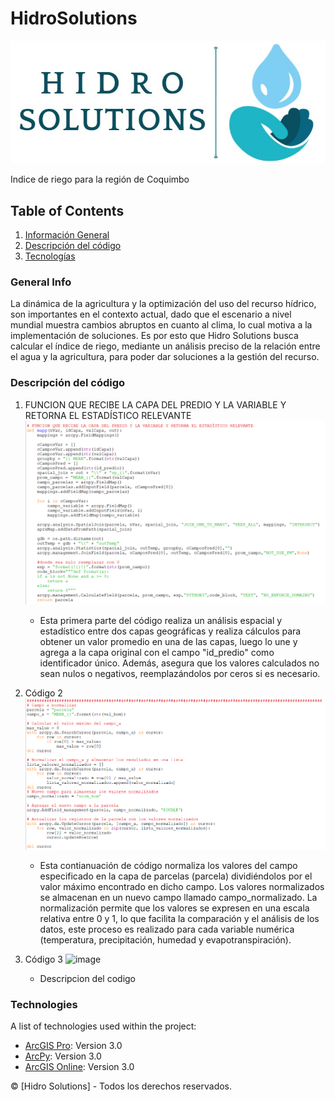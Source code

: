# HidroSolutions
![Hidro Solutions](https://github.com/MaricelaFlores/HIDRO_SOLUTIONS1/blob/main/logo2.jpg)

Indice de riego para la región de Coquimbo
## Table of Contents
1. [Información General](#info-general)
2. [Descripción del código](#descripción-del-código)
3. [Tecnologías](#tecnologias)
### General Info
La dinámica de la agricultura y la optimización del uso del recurso hídrico, son importantes en el contexto actual, dado que el escenario a nivel mundial muestra cambios abruptos en cuanto al clima, lo cual motiva a la implementación de soluciones. Es por esto que Hidro Solutions busca calcular el índice de riego, mediante un análisis preciso de la relación entre el agua y la agricultura, para poder dar soluciones a la gestión del recurso. 
### Descripción del código

1. FUNCION QUE RECIBE LA CAPA DEL PREDIO Y LA VARIABLE Y RETORNA EL ESTADÍSTICO RELEVANTE
![image](https://github.com/MaricelaFlores/HIDRO_SOLUTIONS1/blob/main/COD_1.png)

   - Esta primera parte del código realiza un análisis espacial y estadístico entre dos capas geográficas y realiza cálculos para obtener un valor promedio en una 
     de las capas, luego lo une y agrega a la capa original con el campo "id_predio" como identificador único. Además, asegura que los valores calculados no sean 
     nulos o negativos, reemplazándolos por ceros si es necesario.
3. Código 2
![image](https://github.com/MaricelaFlores/HIDRO_SOLUTIONS1/blob/main/COD_2.png)

   - Esta contianuación de código normaliza los valores del campo especificado en la capa de parcelas (parcela) dividiéndolos por el valor máximo encontrado en 
     dicho campo. Los valores normalizados se almacenan en un nuevo campo llamado campo_normalizado. La normalización permite que los valores se expresen en una 
     escala relativa entre 0 y 1, lo que facilita la comparación y el análisis de los datos, este proceso es realizado para cada variable numérica (temperatura, 
     precipitación, humedad y evapotranspiración).
4. Código 3
![image]()
   - Descripcion del codigo

### Technologies

A list of technologies used within the project:
* [ArcGIS Pro](https://www.esri.cl/es-cl/productos/arcgis-pro/overview): Version 3.0 
* [ArcPy](https://desktop.arcgis.com/es/arcmap/latest/analyze/arcpy/what-is-arcpy-.htm#:~:text=ArcPy%20es%20un%20paquete%20de,automatizaci%C3%B3n%20de%20mapas%20con%20Python.): Version 3.0
* [ArcGIS Online](https://www.esri.com/en-us/arcgis/products/arcgis-online/overview): Version 3.0
  




© [Hidro Solutions] - Todos los derechos reservados.

